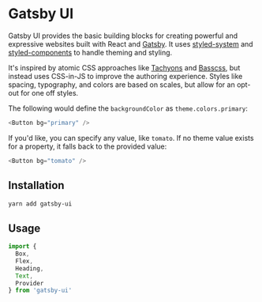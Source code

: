 # Gatsby UI

Gatsby UI provides the basic building blocks for creating powerful and expressive websites built with React and [Gatsby][].
It uses [styled-system][] and [styled-components][] to handle theming and styling.

It's inspired by atomic CSS approaches like [Tachyons][] and [Basscss][], but instead uses CSS-in-JS to improve the authoring experience.
Styles like spacing, typography, and colors are based on scales, but allow for an opt-out for one off styles.

The following would define the `backgroundColor` as `theme.colors.primary`:

```js
<Button bg="primary" />
```

If you'd like, you can specify any value, like `tomato`. If no theme value exists for a property, it falls back to the provided value:

```js
<Button bg="tomato" />
```

## Installation

```sh
yarn add gatsby-ui
```

## Usage

```js
import {
  Box,
  Flex,
  Heading,
  Text,
  Provider
} from 'gatsby-ui'
```

[Gatsby]: https://gatsbyjs.org
[Tachyons]: https://tachyons.io
[Basscss]: https://basscss.com
[styled-system]: https://github.com/jxnblk/styled-system
[styled-components]: https://github.com/styled-components